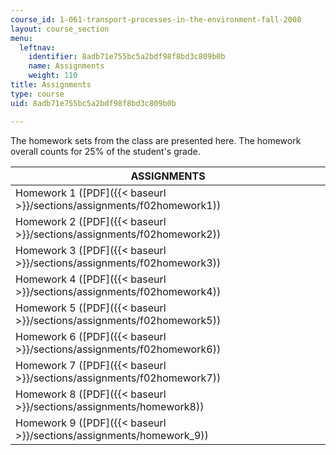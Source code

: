 ```yaml
---
course_id: 1-061-transport-processes-in-the-environment-fall-2008
layout: course_section
menu:
  leftnav:
    identifier: 8adb71e755bc5a2bdf98f8bd3c809b0b
    name: Assignments
    weight: 110
title: Assignments
type: course
uid: 8adb71e755bc5a2bdf98f8bd3c809b0b

---
```


The homework sets from the class are presented here. The homework overall counts for 25% of the student's grade.

| ASSIGNMENTS |
| --- |
| Homework 1 ([PDF]({{< baseurl >}}/sections/assignments/f02homework1)) |
| Homework 2 ([PDF]({{< baseurl >}}/sections/assignments/f02homework2)) |
| Homework 3 ([PDF]({{< baseurl >}}/sections/assignments/f02homework3)) |
| Homework 4 ([PDF]({{< baseurl >}}/sections/assignments/f02homework4)) |
| Homework 5 ([PDF]({{< baseurl >}}/sections/assignments/f02homework5)) |
| Homework 6 ([PDF]({{< baseurl >}}/sections/assignments/f02homework6)) |
| Homework 7 ([PDF]({{< baseurl >}}/sections/assignments/f02homework7)) |
| Homework 8 ([PDF]({{< baseurl >}}/sections/assignments/homework8)) |
| Homework 9 ([PDF]({{< baseurl >}}/sections/assignments/homework_9))